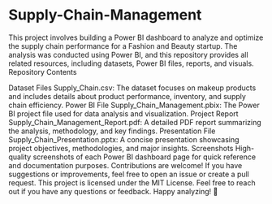 # Supply-Chain-Management
This project involves building a Power BI dashboard to analyze and optimize the supply chain performance for a Fashion and Beauty startup. 
The analysis was conducted using Power BI, and this repository provides all related resources, including datasets, Power BI files, reports, and visuals. Repository Contents

Dataset Files Supply_Chain.csv: The dataset focuses on makeup products and includes details about product performance, inventory, and supply chain efficiency.
Power BI File Supply_Chain_Management.pbix: The Power BI project file used for data analysis and visualization.
Project Report Supply_Chain_Management_Report.pdf: A detailed PDF report summarizing the analysis, methodology, and key findings.
Presentation File Supply_Chain_Presentation.pptx: A concise presentation showcasing project objectives, methodologies, and major insights.
Screenshots High-quality screenshots of each Power BI dashboard page for quick reference and documentation purposes.
Contributions are welcome! If you have suggestions or improvements, feel free to open an issue or create a pull request. This project is licensed under the MIT License. Feel free to reach out if you have any questions or feedback. Happy analyzing! 🎉
